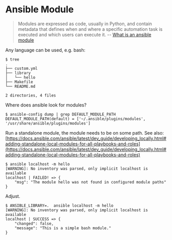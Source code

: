 # Ansible Module

> Modules are expressed as code, usually in Python, and contain metadata that
> defines when and where a specific automation task is executed and which users
> can execute it. -- [What is an ansible module](https://www.redhat.com/en/topics/automation/what-is-an-ansible-module)

Any language can be used, e.g. bash:

```
$ tree
.
├── custom.yml
├── library
│   └── hello
├── Makefile
└── README.md

2 directories, 4 files
```

Where does ansible look for modules?

```
$ ansible-config dump | grep DEFAULT_MODULE_PATH
DEFAULT_MODULE_PATH(default) = ['~/.ansible/plugins/modules', '/usr/share/ansible/plugins/modules']
```

Run a standalone module, the module needs to be on some path. See also: [https://docs.ansible.com/ansible/latest/dev_guide/developing_locally.html#adding-standalone-local-modules-for-all-playbooks-and-roles](https://docs.ansible.com/ansible/latest/dev_guide/developing_locally.html#adding-standalone-local-modules-for-all-playbooks-and-roles)

``` 
$ ansible localhost -m hello 
[WARNING]: No inventory was parsed, only implicit localhost is available
localhost | FAILED! => {
    "msg": "The module hello was not found in configured module paths"
}
```

Adjust.

```
$ ANSIBLE_LIBRARY=.  ansible localhost -m hello 
[WARNING]: No inventory was parsed, only implicit localhost is available
localhost | SUCCESS => {
    "changed": false,
    "message": "This is a simple bash module."
}
```